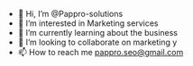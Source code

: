 - 👋 Hi, I’m @Pappro-solutions
- 👀 I’m interested in Marketing services 
- 🌱 I’m currently learning about the business 
- 💞️ I’m looking to collaborate on marketing y
- 📫 How to reach me pappro.seo@gmail.com

<!---
Pappro-solutions/Pappro-solutions is a ✨ special ✨ repository because its `README.md` (this file) appears on your GitHub profile.
You can click the Preview link to take a look at your changes.
--->
